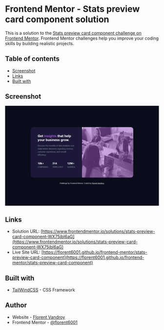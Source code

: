# Frontend Mentor - Stats preview card component solution

This is a solution to the [Stats preview card component challenge on Frontend Mentor](https://www.frontendmentor.io/challenges/stats-preview-card-component-8JqbgoU62). Frontend Mentor challenges help you improve your coding skills by building realistic projects. 



## Table of contents

- [Screenshot](#screenshot)
- [Links](#links)
- [Built with](#built-with)


## Screenshot

![](./screenshot.png)


## Links

- Solution URL: [https://www.frontendmentor.io/solutions/stats-preview-card-component-WX75jbl6aG](https://www.frontendmentor.io/solutions/stats-preview-card-component-WX75jbl6aG)
- Live Site URL: [https://florent6001.github.io/frontend-mentor/stats-preview-card-component](https://florent6001.github.io/frontend-mentor/stats-preview-card-component)

## Built with

- [TailWindCSS](https://tailwindcss.com/) - CSS Framework


## Author

- Website - [Florent Vandroy](https://www.florent-vandroy.fr)
- Frontend Mentor - [@florent6001](https://www.frontendmentor.io/profile/florent6001)